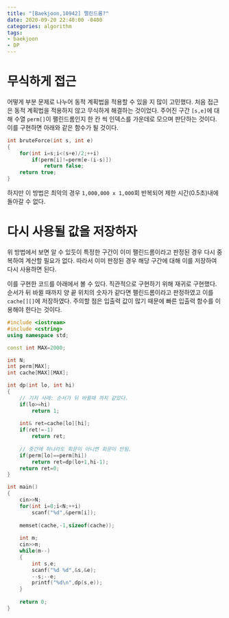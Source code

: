 ```yaml
---
title: "[Baekjoon,10942] 팰린드롬?"
date: 2020-09-20 22:40:00 -0400
categories: algorithm 
tags:
- baekjoon 
- DP
---
```


# 무식하게 접근 
어떻게 부분 문제로 나누어 동적 계획법을 적용할 수 있을 지 많이 고민했다. 
처음 접근은 동적 계획법을 적용하지 않고 무식하게 해결하는 것이었다. 
주어진 구간 `[s,e]`에 대해 수열 `perm[]`이 팰린드롬인지 한 칸 씩 인덱스를 가운데로 모으며 판단하는 것이다. 
이를 구현하면 아래와 같은 함수가 될 것이다. 
```cpp
int bruteForce(int s, int e)
{
    for(int i=s;i<(s+e)/2;++i)
        if(perm[i]!=perm[e-(i-s)])
            return false;
    return true;
}
```
하지만 이 방법은 최악의 경우 `1,000,000 x 1,000`회 반복되어 제한 시간(0.5초)내에 돌아갈 수 없다. 

# 다시 사용될 값을 저장하자 
위 방법에서 보면 알 수 있듯이 특정한 구간이 이미 팰린드롬이라고 판정된 경우 다시 중복하여 계산할 필요가 없다. 
따라서 이미 판정된 경우 해당 구간에 대해 이를 저장하여 다시 사용하면 된다. 

이를 구현한 코드를 아래에서 볼 수 있다. 직관적으로 구현하기 위해 재귀로 구현했다. 
순서가 뒤 바뀔 때까지 양 끝 위치의 숫자가 같다면 팰린드롬이라고 판정하였고 이를 `cache[][]`에 저장하였다. 
주의할 점은 입출력 값이 많기 때문에 빠른 입출력 함수를 이용해야 한다는 것이다.
```cpp
#include <iostream>
#include <cstring>
using namespace std;

const int MAX=2000;

int N;
int perm[MAX];
int cache[MAX][MAX];

int dp(int lo, int hi)
{
    // 기저 사례: 순서가 뒤 바뀔때 까지 같았다.  
    if(lo>=hi)
        return 1;
    
    int& ret=cache[lo][hi];
    if(ret!=-1)
        return ret;
    
    // 중간에 하나라도 회문이 아니면 회문이 안됨.
    if(perm[lo]==perm[hi])
        return ret=dp(lo+1,hi-1);
    return ret=0;
}

int main()
{
    cin>>N;
    for(int i=0;i<N;++i)
        scanf("%d",&perm[i]);
    
    memset(cache,-1,sizeof(cache));
    
    int m;
    cin>>m;
    while(m--)
    {
        int s,e;
        scanf("%d %d",&s,&e);
        --s;--e;
        printf("%d\n",dp(s,e));
    }
    
    return 0;
}
```
